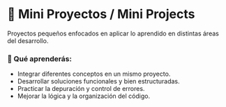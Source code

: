 # 🚀 Mini Proyectos / Mini Projects

Proyectos pequeños enfocados en aplicar lo aprendido en distintas áreas del desarrollo.

### 🎯 Qué aprenderás:
- Integrar diferentes conceptos en un mismo proyecto.  
- Desarrollar soluciones funcionales y bien estructuradas.  
- Practicar la depuración y control de errores.  
- Mejorar la lógica y la organización del código.
